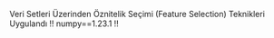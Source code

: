 Veri Setleri Üzerinden Öznitelik Seçimi (Feature Selection) Teknikleri Uygulandı 
!! numpy==1.23.1 !!
